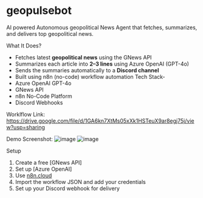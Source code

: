 # geopulsebot
AI powered Autonomous geopolitical News Agent that fetches, summarizes, and delivers top geopolitical news.

What It Does?
- Fetches latest **geopolitical news** using the GNews API
- Summarizes each article into **2–3 lines** using Azure OpenAI (GPT-4o)
- Sends the summaries automatically to a **Discord channel**
- Built using n8n (no-code) workflow automation
Tech Stack-
- Azure OpenAI GPT-4o  
- GNews API  
- n8n No-Code Platform  
- Discord Webhooks

Worklflow Link:
https://drive.google.com/file/d/1GA6kn7XtMs05xXk1HSTeuX9ar8egj75j/view?usp=sharing

Demo Screenshot:
![image](https://github.com/user-attachments/assets/2ed32fda-1d01-4e35-b21f-cb4ff93ad547)
![image](https://github.com/user-attachments/assets/1c935d64-e3f1-40f3-b0a4-2dfc9ac14907)


Setup 
1. Create a free [GNews API]
2. Set up [Azure OpenAI]
3. Use [n8n.cloud](https://n8n.io)
4. Import the workflow JSON and add your credentials
5. Set up your Discord webhook for delivery


